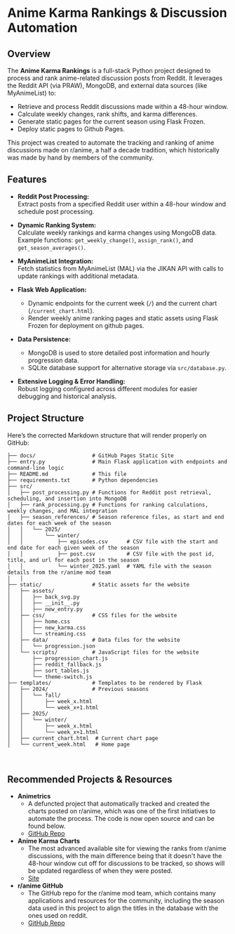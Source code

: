 # Anime Karma Rankings & Discussion Automation 

## Overview

The **Anime Karma Rankings** is a full-stack Python project designed to process and rank anime-related discussion posts from Reddit. It leverages the Reddit API (via PRAW), MongoDB, and external data sources (like MyAnimeList) to:

- Retrieve and process Reddit discussions made within a 48-hour window.
- Calculate weekly changes, rank shifts, and karma differences.
- Generate static pages for the current season using Flask Frozen.
- Deploy static pages to Github Pages.

This project was created to automate the tracking and ranking of anime discussions made on r/anime, a half a decade tradition, which historically was made by hand by members of the community.

## Features

- **Reddit Post Processing:**  
  Extract posts from a specified Reddit user within a 48-hour window and schedule post processing.

- **Dynamic Ranking System:**  
  Calculate weekly rankings and karma changes using MongoDB data.  
  Example functions: `get_weekly_change()`, `assign_rank()`, and `get_season_averages()`.

- **MyAnimeList Integration:**  
  Fetch statistics from MyAnimeList (MAL) via the JIKAN API with calls to update rankings with additional metadata.

- **Flask Web Application:**  
  - Dynamic endpoints for the current week (`/`) and the current chart (`/current_chart.html`).
  - Render weekly anime ranking pages and static assets using Flask Frozen for deployment on github pages.

- **Data Persistence:**  
  - MongoDB is used to store detailed post information and hourly progression data.
  - SQLite database support for alternative storage via `src/database.py`.

- **Extensive Logging & Error Handling:**  
  Robust logging configured across different modules for easier debugging and historical analysis.

## Project Structure

Here’s the corrected Markdown structure that will render properly on GitHub:

```
├── docs/                  # GitHub Pages Static Site
├── entry.py               # Main Flask application with endpoints and command-line logic
├── README.md              # This file
├── requirements.txt       # Python dependencies
├── src/
│   ├── post_processing.py # Functions for Reddit post retrieval, scheduling, and insertion into MongoDB
│   ├── rank_processing.py # Functions for ranking calculations, weekly changes, and MAL integration
│   ├── season_references/ # Season reference files, as start and end dates for each week of the season
│   │   └── 2025/
│   │       └── winter/
│   │           ├── episodes.csv      # CSV file with the start and end date for each given week of the season
│   │           ├── post.csv          # CSV file with the post id, title, and url for each post in the season
│   │           └── winter_2025.yaml  # YAML file with the season details from the r/anime mod team
│   │                                  
├── static/                # Static assets for the website
│   ├── assets/
│   │   ├── back_svg.py
│   │   ├── __init__.py
│   │   ├── new_entry.py
│   ├── css/               # CSS files for the website
│   │   ├── home.css
│   │   ├── new_karma.css
│   │   └── streaming.css
│   ├── data/              # Data files for the website
│   │   └── progression.json
│   └── scripts/           # JavaScript files for the website
│       ├── progression_chart.js
│       ├── reddit_fallback.js
│       ├── sort_tables.js
│       └── theme-switch.js
├── templates/             # Templates to be rendered by Flask
│   ├── 2024/              # Previous seasons
│   │   └── fall/
│   │       ├── week_x.html
│   │       └── week_x+1.html
│   ├── 2025/  
│   │   └── winter/
│   │       ├── week_x.html
│   │       └── week_x+1.html
│   ├── current_chart.html  # Current chart page
│   └── current_week.html   # Home page
```

 
## Recommended Projects & Resources

- **Animetrics**
    - A defuncted project that automatically tracked and created the charts posted on r/anime, which was one of the first initiatives to automate the process. The code is now open source and can be found below.
    - [GitHub Repo](https://github.com/ShaneIsrael/animetrics)
- **Anime Karma Charts**
    - The most advanced available site for viewing the ranks from r/anime discussions, with the main difference being that it doesn't have the 48-hour window cut off for discussions to be tracked, so shows will be updated regardless of when they were posted.
    - [Site](https://animekarmalist.com/)
- **r/anime GitHub**
    - The GitHub repo for the r/anime mod team, which contains many applications and resources for the community, including the season data used in this project to align the titles in the database with the ones used on reddit.
    - [GitHub Repo](https://github.com/r-anime/holo)